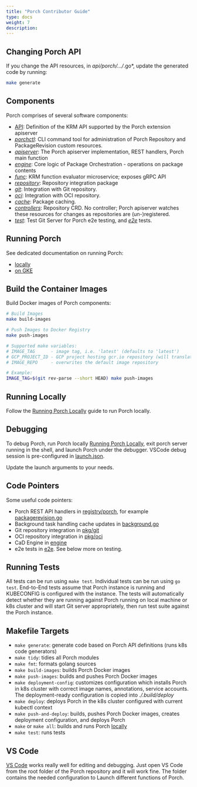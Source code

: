 ```yaml
---
title: "Porch Contributor Guide"
type: docs
weight: 7
description:
---
```


## Changing Porch API

If you change the API resources, in *api/porch/.../*.go*, update the generated code by running:

```sh
make generate
```

## Components

Porch comprises of several software components:

* [API](https://github.com/nephio-project/porch/tree/main/api): Definition of the KRM API supported by the Porch
  extension apiserver
* [*porchctl*](https://github.com/nephio-project/porch/tree/main/cmd/porchctl): CLI command tool for administration of
  Porch Repository and PackageRevision custom resources.
* [*apiserver*](https://github.com/nephio-project/porch/tree/main/pkg/apiserver): The Porch apiserver implementation, REST
  handlers, Porch main function
* [*engine*](https://github.com/nephio-project/porch/tree/main/pkg/engine): Core logic of Package Orchestration -
  operations on package contents
* [*func*](https://github.com/nephio-project/porch/tree/main/func): KRM function evaluator microservice; exposes gRPC API
* [*repository*](https://github.com/nephio-project/porch/blob/main/pkg/repository): Repository integration package
* [*git*](https://github.com/nephio-project/porch/tree/main/pkg/git): Integration with Git repository.
* [*oci*](https://github.com/nephio-project/porch/tree/main/pkg/oci): Integration with OCI repository.
* [*cache*](https://github.com/nephio-project/porch/tree/main/pkg/cache): Package caching.
* [*controllers*](https://github.com/nephio-project/porch/tree/main/controllers): Repository CRD. No controller;
  Porch apiserver watches these resources for changes as repositories are (un-)registered.
* [*test*](https://github.com/nephio-project/porch/tree/main/test): Test Git Server for Porch e2e testing, and
  [*e2e*](https://github.com/nephio-project/porch/tree/main/test/e2e) tests.

## Running Porch

See dedicated documentation on running Porch:

* [locally](../running-porch/running-locally.md)
* [on GKE](../running-porch/running-on-GKE.md)

## Build the Container Images

Build Docker images of Porch components:

```sh
# Build Images
make build-images

# Push Images to Docker Registry
make push-images

# Supported make variables:
# IMAGE_TAG      - image tag, i.e. 'latest' (defaults to 'latest')
# GCP_PROJECT_ID - GCP project hosting gcr.io repository (will translate to gcr.io/${GCP_PROJECT_ID})
# IMAGE_REPO     - overwrites the default image repository

# Example:
IMAGE_TAG=$(git rev-parse --short HEAD) make push-images
```

## Running Locally

Follow the [Running Porch Locally](../running-porch/running-locally.md) guide to run Porch locally.

## Debugging

To debug Porch, run Porch locally [Running Porch Locally](../running-porch/running-locally.md), exit porch server running
in the shell, and launch Porch under the debugger. VSCode debug session is pre-configured in
[launch.json](https://github.com/nephio-project/porch/blob/main/.vscode/launch.json).

Update the launch arguments to your needs.

## Code Pointers

Some useful code pointers:

* Porch REST API handlers in [registry/porch](https://github.com/nephio-project/porch/tree/main/pkg/registry/porch),
  for example [packagerevision.go](https://github.com/nephio-project/porch/tree/main/pkg/registry/porch/packagerevision.go)
* Background task handling cache updates in [background.go](https://github.com/nephio-project/porch/tree/main/pkg/registry/porch/background.go)
* Git repository integration in [pkg/git](https://github.com/nephio-project/porch/tree/main/pkg/git)
* OCI repository integration in [pkg/oci](https://github.com/nephio-project/porch/tree/main/pkg/oci)
* CaD Engine in [engine](https://github.com/nephio-project/porch/tree/main/pkg/engine)
* e2e tests in [e2e](https://github.com/nephio-project/porch/tree/main/test/e2e). See below more on testing.

## Running Tests

All tests can be run using `make test`. Individual tests can be run using `go test`.
End-to-End tests assume that Porch instance is running and KUBECONFIG is configured
with the instance. The tests will automatically detect whether they are running against
Porch running on local machine or k8s cluster and will start Git server appropriately,
then run test suite against the Porch instance.

## Makefile Targets

* `make generate`: generate code based on Porch API definitions (runs k8s code generators)
* `make tidy`: tidies all Porch modules
* `make fmt`: formats golang sources
* `make build-images`: builds Porch Docker images
* `make push-images`: builds and pushes Porch Docker images
* `make deployment-config`: customizes configuration which installs Porch
   in k8s cluster with correct image names, annotations, service accounts.
   The deployment-ready configuration is copied into *./.build/deploy*
* `make deploy`: deploys Porch in the k8s cluster configured with current kubectl context
* `make push-and-deploy`: builds, pushes Porch Docker images, creates deployment configuration, and deploys Porch
* `make` or `make all`: builds and runs Porch [locally](../running-porch/running-locally.md)
* `make test`: runs tests

## VS Code

[VS Code](https://code.visualstudio.com/) works really well for editing and debugging.
Just open VS Code from the root folder of the Porch repository and it will work fine. The folder contains the needed
configuration to Launch different functions of Porch.